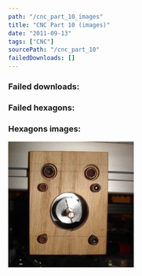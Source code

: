 ```yaml
---
path: "/cnc_part_10_images"
title: "CNC Part 10 (images)"
date: "2011-09-13"
tags: ["CNC"]
sourcePath: "/cnc_part_10"
failedDownloads: []
---
```



### Failed downloads:

### Failed hexagons:

### Hexagons images:
![DSC04170.JPG_hexagon.jpeg](DSC04170.JPG_hexagon.jpeg)
